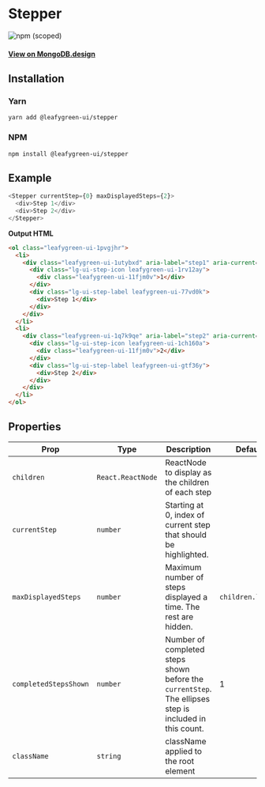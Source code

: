 # Stepper

![npm (scoped)](https://img.shields.io/npm/v/@leafygreen-ui/stepper.svg)

#### [View on MongoDB.design](https://www.mongodb.design/component/stepper/example/)

## Installation

### Yarn

```shell
yarn add @leafygreen-ui/stepper
```

### NPM

```shell
npm install @leafygreen-ui/stepper
```

## Example

```js
<Stepper currentStep={0} maxDisplayedSteps={2}>
  <div>Step 1</div>
  <div>Step 2</div>
</Stepper>
```

**Output HTML**

```html
<ol class="leafygreen-ui-1pvgjhr">
  <li>
    <div class="leafygreen-ui-1utybxd" aria-label="step1" aria-current="step">
      <div class="lg-ui-step-icon leafygreen-ui-1rv12ay">
        <div class="leafygreen-ui-11fjm0v">1</div>
      </div>
      <div class="lg-ui-step-label leafygreen-ui-77vd0k">
        <div>Step 1</div>
      </div>
    </div>
  </li>
  <li>
    <div class="leafygreen-ui-1q7k9qe" aria-label="step2" aria-current="false">
      <div class="lg-ui-step-icon leafygreen-ui-1ch160a">
        <div class="leafygreen-ui-11fjm0v">2</div>
      </div>
      <div class="lg-ui-step-label leafygreen-ui-gtf36y">
        <div>Step 2</div>
      </div>
    </div>
  </li>
</ol>
```

## Properties

| Prop                  | Type              | Description                                                                                            | Default           |
| --------------------- | ----------------- | ------------------------------------------------------------------------------------------------------ | ----------------- |
| `children`            | `React.ReactNode` | ReactNode to display as the children of each step                                                      |                   |
| `currentStep`         | `number`          | Starting at 0, index of current step that should be highlighted.                                       |                   |
| `maxDisplayedSteps`   | `number`          | Maximum number of steps displayed a time. The rest are hidden.                                         | `children.length` |
| `completedStepsShown` | `number`          | Number of completed steps shown before the `currentStep`. The ellipses step is included in this count. | 1                 |
| `className`           | `string`          | className applied to the root element                                                                  |                   |
